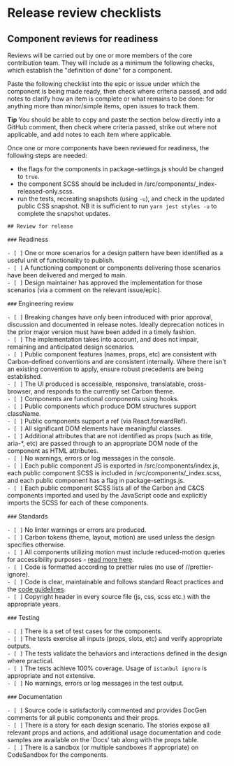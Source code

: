 # Release review checklists

## Component reviews for readiness

Reviews will be carried out by one or more members of the core contribution
team. They will include as a minimum the following checks, which establish the
"definition of done" for a component.

Paste the following checklist into the epic or issue under which the component
is being made ready, then check where criteria passed, and add notes to clarify
how an item is complete or what remains to be done: for anything more than
minor/simple items, open issues to track them.

**Tip** You should be able to copy and paste the section below directly into a
GitHub comment, then check where criteria passed, strike out where not
applicable, and add notes to each item where applicable.

Once one or more components have been reviewed for readiness, the following
steps are needed:

- the flags for the components in package-settings.js should be changed to
  `true`.
- the component SCSS should be included in
  /src/components/\_index-released-only.scss.
- run the tests, recreating snapshots (using `-u`), and check in the updated
  public CSS snapshot. NB it is sufficient to run `yarn jest styles -u` to
  complete the snapshot updates.

`## Review for release`

`###` Readiness

`- [ ]` One or more scenarios for a design pattern have been identified as a
useful unit of functionality to publish.\
`- [ ]` A functioning component or components delivering those scenarios have been
delivered and merged to main.\
`- [ ]` Design maintainer has approved the implementation for those scenarios
(via a comment on the relevant issue/epic).

`###` Engineering review

`- [ ]` Breaking changes have only been introduced with prior approval,
discussion and documented in release notes. Ideally deprecation notices in the
prior major version must have been added in a timely fashion.\
`- [ ]` The implementation takes into account, and does not impair, remaining and
anticipated design scenarios.\
`- [ ]` Public component features (names, props, etc) are consistent with
Carbon-defined conventions and are consistent internally. Where there isn't an
existing convention to apply, ensure robust precedents are being established.\
`- [ ]` The UI produced is accessible, responsive, translatable, cross-browser, and
responds to the currently set Carbon theme.\
`- [ ]` Components are functional components using hooks.\
`- [ ]` Public components which produce DOM structures support className.\
`- [ ]` Public components support a ref (via React.forwardRef).\
`- [ ]` All significant DOM elements have meaningful classes.\
`- [ ]` Additional attributes that are not identified as props (such as title,
aria-\*, etc) are passed through to an appropriate DOM node of the component as
HTML attributes.\
`- [ ]` No warnings, errors or log messages in the console.\
`- [ ]` Each public component JS is exported in /src/components/index.js, each
public component SCSS is included in /src/components/\_index.scss, and each
public component has a flag in package-settings.js.\
 `- [ ]` Each public component SCSS lists all of the Carbon and C&CS components
imported and used by the JavaScript code and explicitly imports the SCSS for
each of these components.

`###` Standards

`- [ ]` No linter warnings or errors are produced.\
`- [ ]` Carbon tokens (theme, layout, motion) are used unless the design specifies
otherwise.\
`- [ ]` All components utilizing motion must include reduced-motion queries for
accessibility purposes -
[read more here](https://developer.mozilla.org/en-US/docs/Web/CSS/@media/prefers-reduced-motion).\
`- [ ]` Code is formatted according to prettier rules (no use of //prettier-ignore).\
`- [ ]` Code is clear, maintainable and follows standard React practices and the
[code guidelines](https://github.com/carbon-design-system/ibm-cloud-cognitive/blob/master/docs/CODE_GUIDELINES.md).\
`- [ ]` Copyright header in every source file (js, css, scss etc.) with the appropriate
years.

`###` Testing

`- [ ]` There is a set of test cases for the components.\
`- [ ]` The tests exercise all inputs (props, slots, etc) and verify appropriate
outputs.\
`- [ ]` The tests validate the behaviors and interactions defined in the design
where practical.\
`- [ ]` The tests achieve 100% coverage. Usage of `istanbul ignore` is appropriate
and not extensive.\
`- [ ]` No warnings, errors or log messages in the test output.

`###` Documentation

`- [ ]` Source code is satisfactorily commented and provides DocGen comments for
all public components and their props.\
`- [ ]` There is a story for each design scenario. The stories expose all relevant
props and actions, and additional usage documentation and code samples are available
on the 'Docs' tab along with the props table.\
`- [ ]` There is a sandbox (or multiple sandboxes if appropriate) on CodeSandbox
for the components.
